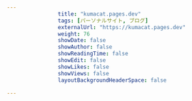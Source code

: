 ---
                title: "kumacat.pages.dev"
                tags: [パーソナルサイト, ブログ]
                externalUrl: "https://kumacat.pages.dev"
                weight: 76
                showDate: false
                showAuthor: false
                showReadingTime: false
                showEdit: false
                showLikes: false
                showViews: false
                layoutBackgroundHeaderSpace: false
                ---

